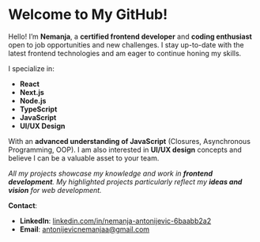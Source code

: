 # Welcome to My GitHub!

Hello! I’m **Nemanja**, a **certified frontend developer** and **coding enthusiast** open to job opportunities and new challenges. I stay up-to-date with the latest frontend technologies and am eager to continue honing my skills. 

I specialize in:
- **React**
- **Next.js**
- **Node.js**
- **TypeScript**
- **JavaScript**
- **UI/UX Design**

With an **advanced understanding of JavaScript** (Closures, Asynchronous Programming, OOP). I am also interested in **UI/UX design** concepts and believe I can be a valuable asset to your team.

*All my projects showcase my knowledge and work in **frontend development**. My highlighted projects particularly reflect my **ideas and vision** for web development.*

**Contact**:
- **LinkedIn**: [linkedin.com/in/nemanja-antonijevic-6baabb2a2](https://www.linkedin.com/in/nemanja-antonijevic-6baabb2a2/)
- **Email**: antonijevicnemanjaa@gmail.com
